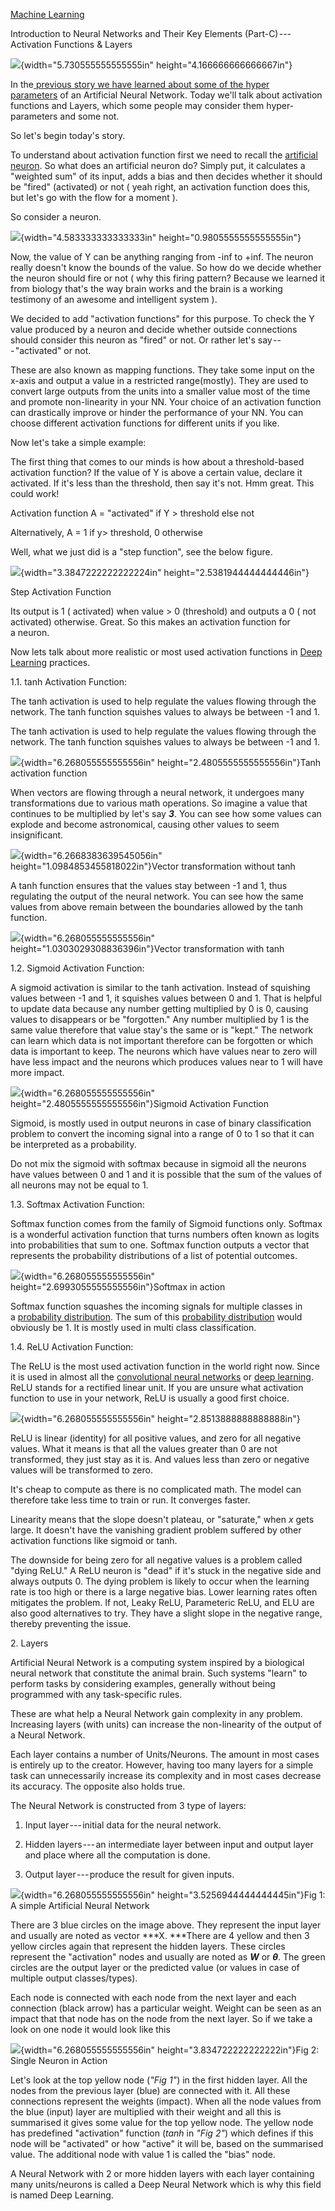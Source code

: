 [Machine Learning](https://towardsai.net/p/category/machine-learning)

Introduction to Neural Networks and Their Key Elements
(Part-C) --- Activation Functions & Layers

![](images/image1.gif){width="5.730555555555555in"
height="4.166666666666667in"}

In the[ previous story we have learned about some of the hyper
parameters](https://medium.com/towards-artificial-intelligence/introduction-to-neural-networks-and-their-key-elements-part-b-hyper-parameters-71f50958b7fc) of
an Artificial Neural Network. Today we'll talk about activation
functions and Layers, which some people may consider them
hyper-parameters and some not.

So let's begin today\'s story.

To understand about activation function first we need to recall
the [artificial
neuron](https://medium.com/towards-artificial-intelligence/deep-learning-series-chapter-2-part-a-18f742260e2a).
So what does an artificial neuron do? Simply put, it calculates a
"weighted sum" of its input, adds a bias and then decides whether it
should be "fired" (activated) or not ( yeah right, an activation
function does this, but let's go with the flow for a moment ).

So consider a neuron.

![](images/image2.png){width="4.583333333333333in"
height="0.9805555555555555in"}

Now, the value of Y can be anything ranging from -inf to +inf. The
neuron really doesn't know the bounds of the value. So how do we decide
whether the neuron should fire or not ( why this firing pattern? Because
we learned it from biology that's the way brain works and the brain is a
working testimony of an awesome and intelligent system ).

We decided to add "activation functions" for this purpose. To check the
Y value produced by a neuron and decide whether outside connections
should consider this neuron as "fired" or not. Or rather let's
say --- "activated" or not.

These are also known as mapping functions. They take some input on the
x-axis and output a value in a restricted range(mostly). They are used
to convert large outputs from the units into a smaller value most of the
time and promote non-linearity in your NN. Your choice of an activation
function can drastically improve or hinder the performance of your NN.
You can choose different activation functions for different units if
you like.

Now let's take a simple example:

The first thing that comes to our minds is how about a threshold-based
activation function? If the value of Y is above a certain value, declare
it activated. If it's less than the threshold, then say it's not. Hmm
great. This could work!

Activation function A = "activated" if Y \> threshold else not

Alternatively, A = 1 if y\> threshold, 0 otherwise

Well, what we just did is a "step function", see the below figure.

![](images/image3.png){width="3.3847222222222224in"
height="2.5381944444444446in"}

Step Activation Function

Its output is 1 ( activated) when value \> 0 (threshold) and outputs a 0
( not activated) otherwise. Great. So this makes an activation function
for a neuron.

Now lets talk about more realistic or most used activation functions
in [Deep Learning](https://towardsai.net/ai/deep-learning) practices.

1.1. tanh Activation Function:

The tanh activation is used to help regulate the values flowing through
the network. The tanh function squishes values to always be between -1
and 1.

The tanh activation is used to help regulate the values flowing through
the network. The tanh function squishes values to always be between -1
and 1.

![](images/image4.gif){width="6.268055555555556in"
height="2.4805555555555556in"}Tanh activation function

When vectors are flowing through a neural network, it undergoes many
transformations due to various math operations. So imagine a value that
continues to be multiplied by let's say ***3***. You can see how some
values can explode and become astronomical, causing other values to seem
insignificant.

![](images/image5.gif){width="6.2668383639545056in"
height="1.0984853455818022in"}Vector transformation without tanh

A tanh function ensures that the values stay between -1 and 1, thus
regulating the output of the neural network. You can see how the same
values from above remain between the boundaries allowed by the tanh
function.

![](images/image6.gif){width="6.268055555555556in"
height="1.0303029308836396in"}Vector transformation with tanh

1.2. Sigmoid Activation Function:

A sigmoid activation is similar to the tanh activation. Instead of
squishing values between -1 and 1, it squishes values between 0 and 1.
That is helpful to update data because any number getting multiplied by
0 is 0, causing values to disappears or be "forgotten." Any number
multiplied by 1 is the same value therefore that value stay's the same
or is "kept." The network can learn which data is not important
therefore can be forgotten or which data is important to keep. The
neurons which have values near to zero will have less impact and the
neurons which produces values near to 1 will have more impact.

![](images/image7.gif){width="6.268055555555556in"
height="2.4805555555555556in"}Sigmoid Activation Function

Sigmoid, is mostly used in output neurons in case of binary
classification problem to convert the incoming signal into a range of 0
to 1 so that it can be interpreted as a probability.

Do not mix the sigmoid with softmax because in sigmoid all the neurons
have values between 0 and 1 and it is possible that the sum of the
values of all neurons may not be equal to 1.

1.3. Softmax Activation Function:

Softmax function comes from the family of Sigmoid functions only.
Softmax is a wonderful activation function that turns numbers often
known as logits into probabilities that sum to one. Softmax function
outputs a vector that represents the probability distributions of a list
of potential outcomes.

![](images/image8.png){width="6.268055555555556in"
height="2.6993055555555556in"}Softmax in action

Softmax function squashes the incoming signals for multiple classes in
a [probability
distribution](https://towardsai.net/p/statistics/bernoulli-distribution-probability-tutorial-with-python-90061ee078a).
The sum of this [probability
distribution](https://towardsai.net/p/statistics/bernoulli-distribution-probability-tutorial-with-python-90061ee078a) would
obviously be 1. It is mostly used in multi class classification.

1.4. ReLU Activation Function:

The ReLU is the most used activation function in the world right now.
Since it is used in almost all the [convolutional neural
networks](https://towardsai.net/p/deep-learning/convolutional-neural-networks-cnns-tutorial-with-python-417c29f0403f) or [deep
learning](https://towardsai.net/ai/deep-learning). ReLU stands for a
rectified linear unit. If you are unsure what activation function to use
in your network, ReLU is usually a good first choice.

![](images/image9.png){width="6.268055555555556in"
height="2.8513888888888888in"}

ReLU is linear (identity) for all positive values, and zero for all
negative values. What it means is that all the values greater than 0 are
not transformed, they just stay as it is. And values less than zero or
negative values will be transformed to zero.

It's cheap to compute as there is no complicated math. The model can
therefore take less time to train or run. It converges faster.

Linearity means that the slope doesn't plateau, or "saturate,"
when *x* gets large. It doesn't have the vanishing gradient problem
suffered by other activation functions like sigmoid or tanh.

The downside for being zero for all negative values is a problem called
"dying ReLU." A ReLU neuron is "dead" if it's stuck in the negative side
and always outputs 0. The dying problem is likely to occur when the
learning rate is too high or there is a large negative bias. Lower
learning rates often mitigates the problem. If not, Leaky ReLU,
Parameteric ReLU, and ELU are also good alternatives to try. They have a
slight slope in the negative range, thereby preventing the issue.

2\. Layers

Artificial Neural Network is a computing system inspired by a biological
neural network that constitute the animal brain. Such systems "learn" to
perform tasks by considering examples, generally without being
programmed with any task-specific rules.

These are what help a Neural Network gain complexity in any problem.
Increasing layers (with units) can increase the non-linearity of the
output of a Neural Network.

Each layer contains a number of Units/Neurons. The amount in most cases
is entirely up to the creator. However, having too many layers for a
simple task can unnecessarily increase its complexity and in most cases
decrease its accuracy. The opposite also holds true.

The Neural Network is constructed from 3 type of layers:

1.  Input layer --- initial data for the neural network.

2.  Hidden layers --- an intermediate layer between input and output
    layer and place where all the computation is done.

3.  Output layer --- produce the result for given inputs.

![](images/image10.gif){width="6.268055555555556in"
height="3.5256944444444445in"}Fig 1: A simple Artificial Neural Network

There are 3 blue circles on the image above. They represent the input
layer and usually are noted as vector ***X. ***There are 4 yellow and
then 3 yellow circles again that represent the hidden layers. These
circles represent the "activation" nodes and usually are noted
as ***W*** or ***θ***. The green circles are the output layer or the
predicted value (or values in case of multiple output classes/types).

Each node is connected with each node from the next layer and each
connection (black arrow) has a particular weight. Weight can be seen as
an impact that that node has on the node from the next layer. So if we
take a look on one node it would look like this

![](images/image11.gif){width="6.268055555555556in"
height="3.834722222222222in"}Fig 2: Single Neuron in Action

Let's look at the top yellow node (*"Fig 1"*) in the first hidden layer.
All the nodes from the previous layer (blue) are connected with it. All
these connections represent the weights (impact). When all the node
values from the blue (input) layer are multiplied with their weight and
all this is summarised it gives some value for the top yellow node. The
yellow node has predefined "activation" function (*tanh* in *"Fig 2"*)
which defines if this node will be "activated" or how "active" it will
be, based on the summarised value. The additional node with value 1 is
called the "bias" node.

A Neural Network with 2 or more hidden layers with each layer containing
many units/neurons is called a Deep Neural Network which is why this
field is named Deep Learning.
